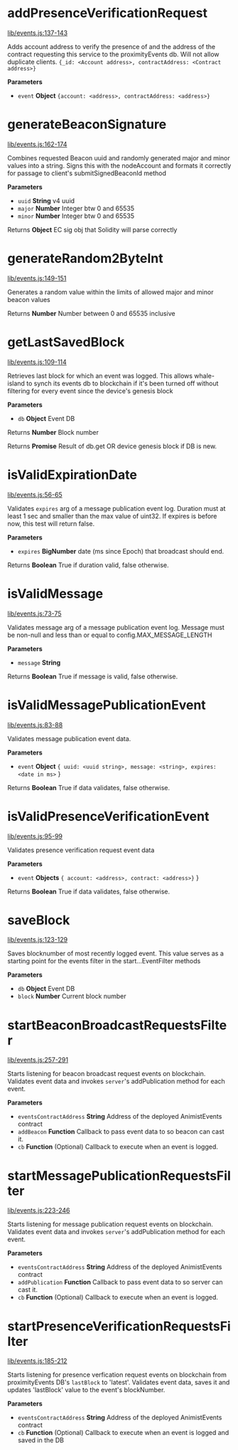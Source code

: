 # addPresenceVerificationRequest

[lib/events.js:137-143](https://github.com/animist-io/whale-island/blob/8f2f4d54de2b7ca867872afbe60874904bd224ee/lib/events.js#L137-L143 "Source code on GitHub")

Adds account address to verify the presence of and the address of the contract requesting this service 
to the proximityEvents db. Will not allow duplicate clients.
`{_id: <Account address>, contractAddress: <Contract address>}`

**Parameters**

-   `event` **Object** `{account: <address>, contractAddress: <address>}`

# generateBeaconSignature

[lib/events.js:162-174](https://github.com/animist-io/whale-island/blob/8f2f4d54de2b7ca867872afbe60874904bd224ee/lib/events.js#L162-L174 "Source code on GitHub")

Combines requested Beacon uuid and randomly generated major and minor
values into a string. Signs this with the nodeAccount and formats it correctly
for passage to client's submitSignedBeaconId method

**Parameters**

-   `uuid` **String** v4 uuid
-   `major` **Number** Integer btw 0 and 65535
-   `minor` **Number** Integer btw 0 and 65535

Returns **Object** EC sig obj that Solidity will parse correctly

# generateRandom2ByteInt

[lib/events.js:149-151](https://github.com/animist-io/whale-island/blob/8f2f4d54de2b7ca867872afbe60874904bd224ee/lib/events.js#L149-L151 "Source code on GitHub")

Generates a random value within the limits of allowed major and minor beacon values

Returns **Number** Number between 0 and 65535 inclusive

# getLastSavedBlock

[lib/events.js:109-114](https://github.com/animist-io/whale-island/blob/8f2f4d54de2b7ca867872afbe60874904bd224ee/lib/events.js#L109-L114 "Source code on GitHub")

Retrieves last block for which an event was logged. This allows whale-island to synch its 
events db to blockchain if it's been turned off without filtering for every event since
the device's genesis block

**Parameters**

-   `db` **Object** Event DB

Returns **Number** Block number

Returns **Promise** Result of db.get OR device genesis block if DB is new.

# isValidExpirationDate

[lib/events.js:56-65](https://github.com/animist-io/whale-island/blob/8f2f4d54de2b7ca867872afbe60874904bd224ee/lib/events.js#L56-L65 "Source code on GitHub")

Validates `expires` arg of a message publication event log. Duration must at least 1 sec and 
smaller than the max value of uint32. If expires is before now, this test will return false.

**Parameters**

-   `expires` **BigNumber** date (ms since Epoch) that broadcast should end.

Returns **Boolean** True if duration valid, false otherwise.

# isValidMessage

[lib/events.js:73-75](https://github.com/animist-io/whale-island/blob/8f2f4d54de2b7ca867872afbe60874904bd224ee/lib/events.js#L73-L75 "Source code on GitHub")

Validates message arg of a message publication event log. Message must be non-null and
less than or equal to config.MAX_MESSAGE_LENGTH

**Parameters**

-   `message` **String** 

Returns **Boolean** True if message is valid, false otherwise.

# isValidMessagePublicationEvent

[lib/events.js:83-88](https://github.com/animist-io/whale-island/blob/8f2f4d54de2b7ca867872afbe60874904bd224ee/lib/events.js#L83-L88 "Source code on GitHub")

Validates message publication event data.

**Parameters**

-   `event` **Object** `{ uuid: <uuid string>, message: <string>, expires: <date in ms>` }

Returns **Boolean** True if data validates, false otherwise.

# isValidPresenceVerificationEvent

[lib/events.js:95-99](https://github.com/animist-io/whale-island/blob/8f2f4d54de2b7ca867872afbe60874904bd224ee/lib/events.js#L95-L99 "Source code on GitHub")

Validates presence verification request event data

**Parameters**

-   `event` **Objects** `{ account: <address>, contract: <address>}` }

Returns **Boolean** True if data validates, false otherwise.

# saveBlock

[lib/events.js:123-129](https://github.com/animist-io/whale-island/blob/8f2f4d54de2b7ca867872afbe60874904bd224ee/lib/events.js#L123-L129 "Source code on GitHub")

Saves blocknumber of most recently logged event. This value serves as a starting point for the 
events filter in the start...EventFilter methods

**Parameters**

-   `db` **Object** Event DB
-   `block` **Number** Current block number

# startBeaconBroadcastRequestsFilter

[lib/events.js:257-291](https://github.com/animist-io/whale-island/blob/8f2f4d54de2b7ca867872afbe60874904bd224ee/lib/events.js#L257-L291 "Source code on GitHub")

Starts listening for beacon broadcast request events on blockchain. Validates event data and invokes `server`'s 
addPublication method for each event.

**Parameters**

-   `eventsContractAddress` **String** Address of the deployed AnimistEvents contract
-   `addBeacon` **Function** Callback to pass event data to so beacon can cast it.
-   `cb` **Function** (Optional) Callback to execute when an event is logged.

# startMessagePublicationRequestsFilter

[lib/events.js:223-246](https://github.com/animist-io/whale-island/blob/8f2f4d54de2b7ca867872afbe60874904bd224ee/lib/events.js#L223-L246 "Source code on GitHub")

Starts listening for message publication request events on blockchain. Validates event data and invokes 
`server`'s addPublication method for each event.

**Parameters**

-   `eventsContractAddress` **String** Address of the deployed AnimistEvents contract
-   `addPublication` **Function** Callback to pass event data to so server can cast it.
-   `cb` **Function** (Optional) Callback to execute when an event is logged.

# startPresenceVerificationRequestsFilter

[lib/events.js:185-212](https://github.com/animist-io/whale-island/blob/8f2f4d54de2b7ca867872afbe60874904bd224ee/lib/events.js#L185-L212 "Source code on GitHub")

Starts listening for presence verfication request events on blockchain from proximityEvents DB's 
`lastBlock` to 'latest'. Validates event data, saves it and updates 'lastBlock' value to the 
event's blockNumber.

**Parameters**

-   `eventsContractAddress` **String** Address of the deployed AnimistEvents contract
-   `cb` **Function** (Optional) Callback to execute when an event is logged and saved in the DB
